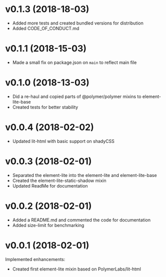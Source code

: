 # v0.1.3 (2018-18-03)
- Added more tests and created bundled versions for distribution
- Added CODE_OF_CONDUCT.md

# v0.1.1 (2018-15-03)
- Made a small fix on package.json on `main` to reflect main file

# v0.1.0 (2018-13-03)
- Did a re-haul and copied parts of @polymer/polymer mixins to element-lite-base
- Created tests for better stability

# v0.0.4 (2018-02-02)
- Updated lit-html with basic support on shadyCSS

# v0.0.3 (2018-02-01)

- Separated the element-lite into the element-lite and element-lite-base
- Created the element-lite-static-shadow mixin
- Updated ReadMe for documentation

# v0.0.2 (2018-02-01)

- Added a README.md and commented the code for documentation
- Added size-limit for benchmarking

# v0.0.1 (2018-02-01)

Implemented enhancements:
- Created first element-lite mixin based on PolymerLabs/lit-html